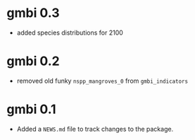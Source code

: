 # gmbi 0.3

* added species distributions for 2100

# gmbi 0.2

* removed old funky `nspp_mangroves_0` from `gmbi_indicators`

# gmbi 0.1

* Added a `NEWS.md` file to track changes to the package.

